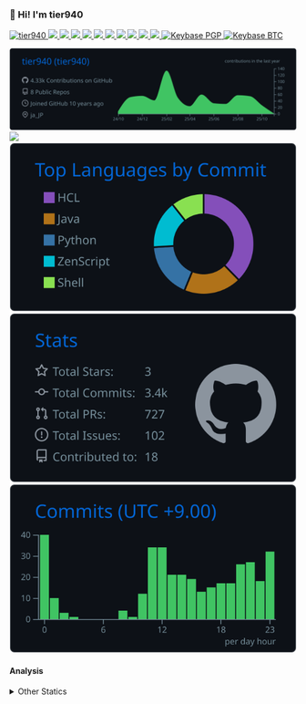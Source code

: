### 👋 Hi! I'm tier940

<p align="left"> 
  <a href="https://github.com/tier940/tier940/">
    <img src="https://komarev.com/ghpvc/?username=tier940" alt="tier940" />
  </a>
  <a href="http://twitter.com/tier940">
    <img height="20" src="https://img.shields.io/twitter/follow/tier940?label=Twitter&logo=twitter&style=flat" />
  </a>
  <a href="https://github.com/tier940">
    <img height="20" src="https://img.shields.io/github/followers/tier940?label=follow&logo=github&style=flat" />
  </a>
  <a href="https://www.reddit.com/user/tier940">
    <img height="20" src="https://img.shields.io/reddit/user-karma/combined/tier940?label=Reddit&logo=reddit&style=flat" />
  </a>
  <a href="https://stackoverflow.com/users/17317833/tier940">
    <img height="20" src="https://img.shields.io/stackexchange/stackoverflow/r/17317833?label=StackOverflow&logo=stack-overflow&style=flat" />
  </a>
  <a href="https://zenn.dev/tier940">
    <img height="20" src="https://zenn.badge.nikaera.com/s/tier940/likes" />
  </a>
  <a href="https://zenn.dev/tier940">
    <img height="20" src="https://zenn.badge.nikaera.com/s/tier940/followers" />
  </a>
  <a href="https://zenn.dev/tier940">
    <img height="20" src="https://zenn.badge.nikaera.com/s/tier940/articles" />
  </a>
  <a href="http://qiita.com/tier940">
    <img height="20" src="https://qiita-badge.apiapi.app/s/tier940/posts.svg" />
  </a>
  <a href="http://qiita.com/tier940">
    <img height="20" src="https://qiita-badge.apiapi.app/s/tier940/contributions.svg" />
  </a>
  <a href="https://github.com/tier940/tier940/">
    <img height="20" src="https://github.com/tier940/tier940/actions/workflows/main.yml/badge.svg" />
  </a>
  <a href="https://keybase.io/tier940">
    <img alt="Keybase PGP" src="https://img.shields.io/keybase/pgp/tier940">
  </a>
  <a href="https://keybase.io/tier940">
    <img alt="Keybase BTC" src="https://img.shields.io/keybase/btc/tier940">
  </a>
</p>

[![](https://raw.githubusercontent.com/tier940/tier940/main/profile-summary-card-output/github_dark/0-profile-details.svg)](https://github.com/vn7n24fzkq/github-profile-summary-cards)
[![](https://raw.githubusercontent.com/tier940/tier940/main/profile-summary-card-output/github_dark/1-repos-per-language.svg)](https://github.com/vn7n24fzkq/github-profile-summary-cards) [![](https://raw.githubusercontent.com/tier940/tier940/main/profile-summary-card-output/github_dark/2-most-commit-language.svg)](https://github.com/vn7n24fzkq/github-profile-summary-cards)
[![](https://raw.githubusercontent.com/tier940/tier940/main/profile-summary-card-output/github_dark/3-stats.svg)](https://github.com/vn7n24fzkq/github-profile-summary-cards) [![](https://raw.githubusercontent.com/tier940/tier940/main/profile-summary-card-output/github_dark/4-productive-time.svg)](https://github.com/vn7n24fzkq/github-profile-summary-cards)


#### Analysis
<!-- <img height="150" src="https://github.com/tier940/tier940/blob/master/images/stat.svg" alt="Alternative Text"/> -->

<details>
  <summary>Other Statics</summary>
  <!--START_SECTION:waka-->
![Code Time](http://img.shields.io/badge/Code%20Time-5%2C109%20hrs%2049%20mins-blue)

**🐱 My GitHub Data** 

> 📦 45.1 kB Used in GitHub's Storage 
 > 
> 💼 Opted to Hire
 > 
> 📜 12 Public Repositories 
 > 
> 🔑 6 Private Repositories 
 > 
**I'm an Early 🐤** 

```text
🌞 Morning                2562 commits        ████░░░░░░░░░░░░░░░░░░░░░   16.19 % 
🌆 Daytime                5869 commits        █████████░░░░░░░░░░░░░░░░   37.09 % 
🌃 Evening                5813 commits        █████████░░░░░░░░░░░░░░░░   36.74 % 
🌙 Night                  1580 commits        ██░░░░░░░░░░░░░░░░░░░░░░░   09.98 % 
```
📅 **I'm Most Productive on Saturday** 

```text
Monday                   1605 commits        ███░░░░░░░░░░░░░░░░░░░░░░   10.14 % 
Tuesday                  2514 commits        ████░░░░░░░░░░░░░░░░░░░░░   15.89 % 
Wednesday                1921 commits        ███░░░░░░░░░░░░░░░░░░░░░░   12.14 % 
Thursday                 1662 commits        ███░░░░░░░░░░░░░░░░░░░░░░   10.50 % 
Friday                   2247 commits        ████░░░░░░░░░░░░░░░░░░░░░   14.20 % 
Saturday                 3025 commits        █████░░░░░░░░░░░░░░░░░░░░   19.12 % 
Sunday                   2850 commits        █████░░░░░░░░░░░░░░░░░░░░   18.01 % 
```


📊 **This Week I Spent My Time On** 

```text
🕑︎ Time Zone: Asia/Tokyo

💬 Programming Languages: 
Other                    34 hrs 45 mins      ██████████████████████░░░   86.10 % 
Java                     2 hrs 18 mins       █░░░░░░░░░░░░░░░░░░░░░░░░   05.71 % 
Markdown                 1 hr 6 mins         █░░░░░░░░░░░░░░░░░░░░░░░░   02.75 % 
YAML                     35 mins             ░░░░░░░░░░░░░░░░░░░░░░░░░   01.49 % 
Properties               19 mins             ░░░░░░░░░░░░░░░░░░░░░░░░░   00.79 % 

🔥 Editors: 
Chrome                   36 hrs 56 mins      ███████████████████████░░   91.53 % 
IntelliJ IDEA            2 hrs 1 min         █░░░░░░░░░░░░░░░░░░░░░░░░   05.01 % 
VS Code                  1 hr 23 mins        █░░░░░░░░░░░░░░░░░░░░░░░░   03.46 % 

💻 Operating System: 
Windows                  38 hrs 46 mins      ████████████████████████░   96.05 % 
Mac                      1 hr 6 mins         █░░░░░░░░░░░░░░░░░░░░░░░░   02.75 % 
Linux                    29 mins             ░░░░░░░░░░░░░░░░░░░░░░░░░   01.21 % 
```

**I Mostly Code in Java** 

```text
Java                     14 repos            █████████████░░░░░░░░░░░░   51.85 % 
ZenScript                3 repos             ███░░░░░░░░░░░░░░░░░░░░░░   11.11 % 
Shell                    2 repos             ██░░░░░░░░░░░░░░░░░░░░░░░   07.41 % 
Python                   2 repos             ██░░░░░░░░░░░░░░░░░░░░░░░   07.41 % 
HTML                     1 repo              █░░░░░░░░░░░░░░░░░░░░░░░░   03.70 % 
```



**Timeline**

![Lines of Code chart](https://raw.githubusercontent.com/tier940/tier940/main/assets/bar_graph.png)


 Last Updated on 23/01/2025 01:29:11 UTC
<!--END_SECTION:waka-->
</details>
